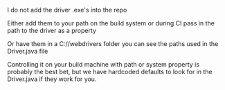 I do not add the driver .exe's into the repo

Either add them to your path on the build system or during CI pass in the path to the driver as a property

Or have them in a C://webdrivers folder you can see the paths used in the Driver.java file

Controlling it on your build machine with path or system property is probably the best bet, but we have hardcoded defaults to look for in the Driver.java if they work for you.

